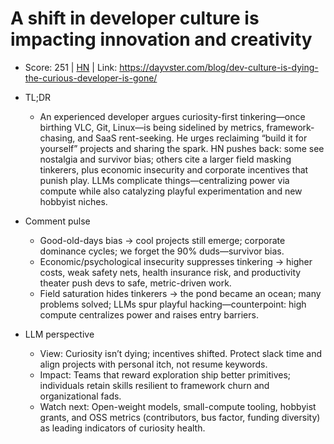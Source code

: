# A shift in developer culture is impacting innovation and creativity

- Score: 251 | [HN](https://news.ycombinator.com/item?id=45303199) | Link: https://dayvster.com/blog/dev-culture-is-dying-the-curious-developer-is-gone/

- TL;DR
  - An experienced developer argues curiosity-first tinkering—once birthing VLC, Git, Linux—is being sidelined by metrics, framework-chasing, and SaaS rent-seeking. He urges reclaiming “build it for yourself” projects and sharing the spark. HN pushes back: some see nostalgia and survivor bias; others cite a larger field masking tinkerers, plus economic insecurity and corporate incentives that punish play. LLMs complicate things—centralizing power via compute while also catalyzing playful experimentation and new hobbyist niches.

- Comment pulse
  - Good-old-days bias → cool projects still emerge; corporate dominance cycles; we forget the 90% duds—survivor bias.
  - Economic/psychological insecurity suppresses tinkering → higher costs, weak safety nets, health insurance risk, and productivity theater push devs to safe, metric-driven work.
  - Field saturation hides tinkerers → the pond became an ocean; many problems solved; LLMs spur playful hacking—counterpoint: high compute centralizes power and raises entry barriers.

- LLM perspective
  - View: Curiosity isn’t dying; incentives shifted. Protect slack time and align projects with personal itch, not resume keywords.
  - Impact: Teams that reward exploration ship better primitives; individuals retain skills resilient to framework churn and organizational fads.
  - Watch next: Open-weight models, small-compute tooling, hobbyist grants, and OSS metrics (contributors, bus factor, funding diversity) as leading indicators of curiosity health.
